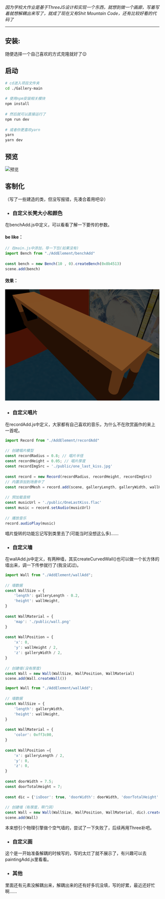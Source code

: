 *因为学校大作业是基于ThreeJS设计和实现一个东西，就想到做一个画廊，写着写着就想解耦出来写了，就成了现在又有Shit Mountain Code，还有比较好看的代码了*

---

## 安装:
随便选择一个自己喜欢的方式克隆就好了😉

## 启动
```bash
# cd进入项目文件夹
cd ./Gallery-main

# 使用npm安装相关模块
npm install

# 然后就可以直接运行了
npm run dev

# 或者你更喜欢yarn
yarn
yarn dev
```

## 预览
![预览](/public/gallery.gif)

## 客制化
（写了一些建造的类，但没写报错，先凑合着用吧😜）
- ### 自定义长凳大小和颜色
在benchAdd.js中定义，可以看看了解一下要传的参数。  
#### be like：
```javascript
// 在main.js中添加，导一下包(如果没有)
import Bench from "./AddElement/benchAdd"

const bench = new Bench(10 , 0).createBench(0x8b4513)
scene.add(bench)
```
#### 效果：
![长凳](public/bench.png)

- ### 自定义唱片
在recordAdd.js中定义，大家都有自己喜欢的音乐，为什么不在欣赏画作的来上一首呢。
```javascript
import Record from "./AddElement/recordAdd"

// 创建唱片模型
const recordRadius = 0.8; // 唱片半径
const recordHeight = 0.05; // 唱片厚度
const recordImgSrc = './public/one_last_kiss.jpg'

const record = new Record(recordRadius, recordHeight, recordImgSrc)
// 内置添加到场景中了
const recordMesh = record.add(scene, galleryLength, galleryWidth, wallHeight)

// 预加载音频
const musicUrl = './public/OneLastKiss.flac'
const music = record.setAudio(musicUrl)

// 播放音乐
record.audioPlay(music)
```
唱片旋转的功能忘记写到类里去了(可能当时没想这么多)......

- ### 自定义墙
在wallAdd.js中定义，有两种墙，其实createCurvedWall()也可以做一个长方体的墙出来，调一下传参就行了(我没试过)。
```javascript
import Wall from "./AddElement/wallAdd";

// 墙数据
const WallSize = {
    'length': galleryLength - 0.2,
    'height': wallHeight,
}

const WallMaterial = {
    'map': './public/wall.png'
}

const WallPosition = {
    'x': 0,
    'y': wallHeight / 2,
    'z': galleryWidth / 2,
}

// 创建墙(没有厚度)
const Wall = new Wall(WallSize, WallPosition, WallMaterial)
scene.add(Wall.createWall())
```
```javascript
import Wall from "./AddElement/wallAdd";

// 墙数据
const WallSize = {
    'length': galleryWidth,
    'height': wallHeight,
}

const WallMaterial = {
    'color': 0xff3c00,
}

const WallPosition ={
    'x': galleryLength / 2,
    'y': 0,
    'z': 0,
}

const doorWidth = 7.5;
const doorTotalHeight = 7;

const dic = {'isDoor': true, 'doorWidth': doorWidth, 'doorTotalHeight': doorTotalHeight}

// 创建墙（有厚度，带门洞）
const Wall = new Wall(WallSize, WallPosition, WallMaterial, dic).createCurvedWall()
scene.add(Wall)

```
本来想引个物理引擎做个空气墙的，尝试了一下失败了，后续再用Three补吧。

- ### 自定义画
这个是一开始准备解耦的时候写的，写的太烂了就不展示了，有兴趣可以去paintingAdd.js里看看。

- ### 其他
里面还有元素没解耦出来，解耦出来的还有好多坑没填，写的好累，最近还好忙啊......